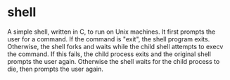 # shell
A simple shell, written in C, to run on Unix machines. 
It first prompts the user for a command. If the command is "exit", the shell program exits. Otherwise, the shell forks and waits while the child shell attempts to execv the command. If this fails, the child process exits and the original shell prompts the user again. Otherwise the shell waits for the child process to die, then prompts the user again. 
